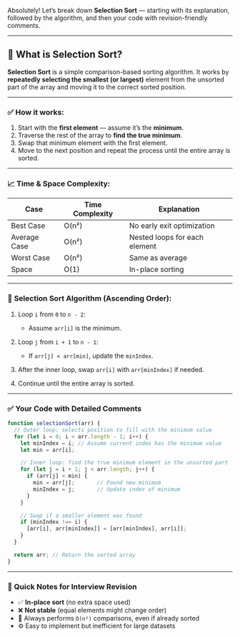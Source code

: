 Absolutely! Let’s break down **Selection Sort** — starting with its explanation, followed by the algorithm, and then your code with revision-friendly comments.

---

## 🧠 What is **Selection Sort**?

**Selection Sort** is a simple comparison-based sorting algorithm.
It works by **repeatedly selecting the smallest (or largest)** element from the unsorted part of the array and moving it to the correct sorted position.

---

### ✅ **How it works:**

1. Start with the **first element** — assume it’s the **minimum**.
2. Traverse the rest of the array to **find the true minimum**.
3. Swap that minimum element with the first element.
4. Move to the next position and repeat the process until the entire array is sorted.

---

### 📈 Time & Space Complexity:

| Case         | Time Complexity | Explanation                   |
| ------------ | --------------- | ----------------------------- |
| Best Case    | O(n²)           | No early exit optimization    |
| Average Case | O(n²)           | Nested loops for each element |
| Worst Case   | O(n²)           | Same as average               |
| Space        | O(1)            | In-place sorting              |

---

### 📌 **Selection Sort Algorithm** (Ascending Order):

1. Loop `i` from `0` to `n - 2`:

   * Assume `arr[i]` is the minimum.
2. Loop `j` from `i + 1` to `n - 1`:

   * If `arr[j] < arr[min]`, update the `minIndex`.
3. After the inner loop, swap `arr[i]` with `arr[minIndex]` if needed.
4. Continue until the entire array is sorted.

---

### ✅ **Your Code with Detailed Comments**

```js
function selectionSort(arr) {
  // Outer loop: selects position to fill with the minimum value
  for (let i = 0; i < arr.length - 1; i++) {
    let minIndex = i; // Assume current index has the minimum value
    let min = arr[i];

    // Inner loop: find the true minimum element in the unsorted part
    for (let j = i + 1; j < arr.length; j++) {
      if (arr[j] < min) {
        min = arr[j];       // Found new minimum
        minIndex = j;       // Update index of minimum
      }
    }

    // Swap if a smaller element was found
    if (minIndex !== i) {
      [arr[i], arr[minIndex]] = [arr[minIndex], arr[i]];
    }
  }

  return arr; // Return the sorted array
}
```

---

### 🧠 Quick Notes for Interview Revision

* ✅ **In-place sort** (no extra space used)
* ❌ **Not stable** (equal elements might change order)
* 🔁 Always performs `O(n²)` comparisons, even if already sorted
* ⚙️ Easy to implement but inefficient for large datasets

